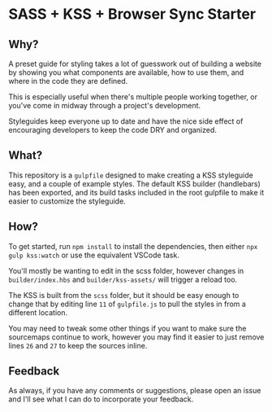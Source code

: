 # SASS + KSS + Browser Sync Starter

## Why?

A preset guide for styling takes a lot of guesswork out of building a website by showing you what components are available, how to use them, and where in the code they are defined.

This is especially useful when there's multiple people working together, or you've come in midway through a project's development.

Styleguides keep everyone up to date and have the nice side effect of encouraging developers to keep the code DRY and organized.

## What?

This repository is a `gulpfile` designed to make creating a KSS styleguide easy, and a couple of example styles. The default KSS builder (handlebars) has been exported, and its build tasks included in the root gulpfile to make it easier to customize the styleguide.

## How?

To get started, run `npm install` to install the dependencies, then either `npx gulp kss:watch` or use the equivalent VSCode task.

You'll mostly be wanting to edit in the scss folder, however changes in `builder/index.hbs` and `builder/kss-assets/` will trigger a reload too.

The KSS is built from the `scss` folder, but it should be easy enough to change that by editing line `11` of `gulpfile.js` to pull the styles in from a different location.

You may need to tweak some other things if you want to make sure the sourcemaps continue to work, however you may find it easier to just remove lines `26` and `27` to keep the sources inline.

## Feedback

As always, if you have any comments or suggestions, please open an issue and I'll see what I can do to incorporate your feedback.